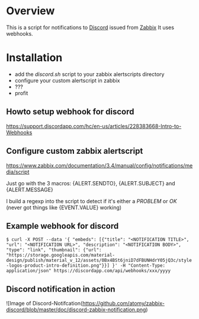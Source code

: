 # Overview
This is a script for notifications to [Discord](https://discordapp.com/) issued from [Zabbix](https://www.zabbix.com/)
It uses webhooks.

# Installation
- add the *discord.sh* script to your zabbix alertscripts directory
- configure your custom alertscript in zabbix
- ???
- profit

## Howto setup webhook for discord
https://support.discordapp.com/hc/en-us/articles/228383668-Intro-to-Webhooks

## Configure custom zabbix alertscript
https://www.zabbix.com/documentation/3.4/manual/config/notifications/media/script

Just go with the 3 macros:
{ALERT.SENDTO}, {ALERT.SUBJECT} and {ALERT.MESSAGE}

I build a regexp into the script to detect if it's either a *PROBLEM* or *OK* (never got things like {EVENT.VALUE} working)

## Example webhook for discord
```$ curl -X POST --data '{ "embeds": [{"title": "<NOTIFICATION TITLE>", "url": "<NOTIFICATION URL>", "description": "<NOTIFICATION BODY>", "type": "link", "thumbnail": {"url": "https://storage.googleapis.com/material-design/publish/material_v_12/assets/0Bx4BSt6jniD7dFBUNHdrY05jQ3c/style-logos-product-intro-definition.png"}}] }' -H "Content-Type: application/json" https://discordapp.com/api/webhooks/xxx/yyyy```

## Discord notification in action
![Image of Discord-Notifcation(https://github.com/atomy/zabbix-discord/blob/master/doc/discord-zabbix-notification.png)